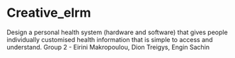 # Creative_elrm
Design a personal health system (hardware and software) that gives people individually customised health information that is simple to access and understand.
Group 2 - Eirini Makropoulou, Dion Treigys, Engin Sachin
